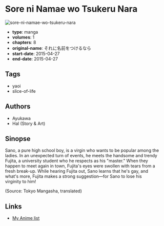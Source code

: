 # Sore ni Namae wo Tsukeru Nara

![sore-ni-namae-wo-tsukeru-nara](https://cdn.myanimelist.net/images/manga/3/225694.jpg)

-   **type**: manga
-   **volumes**: 1
-   **chapters**: 8
-   **original-name**: それに名前をつけるなら
-   **start-date**: 2015-04-27
-   **end-date**: 2015-04-27

## Tags

-   yaoi
-   slice-of-life

## Authors

-   Ayukawa
-   Hal (Story & Art)

## Sinopse

Sano, a pure high school boy, is a virgin who wants to be popular among the ladies. In an unexpected turn of events, he meets the handsome and trendy Fujita, a university student who he respects as his "master." When they happen to meet again in town, Fujita's eyes were swollen with tears from a fresh break-up. While hearing Fujita out, Sano learns that he's gay, and what's more, Fujita makes a strong suggestion—for Sano to lose his virginity to him!

(Source: Tokyo Mangasha, translated)

## Links

-   [My Anime list](https://myanimelist.net/manga/123721/Sore_ni_Namae_wo_Tsukeru_Nara)
